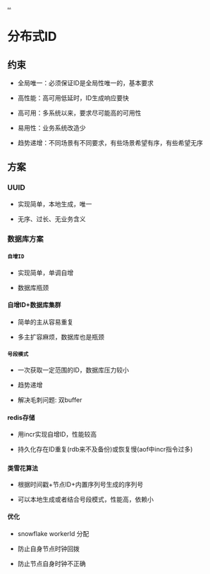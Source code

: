 [..](./../classic-architecture/index.md)
# 分布式ID
## 约束

- 全局唯一：必须保证ID是全局性唯一的，基本要求

- 高性能：高可用低延时，ID生成响应要快

- 高可用：多系统以来，要求尽可能高的可用性

- 易用性：业务系统改造少

- 趋势递增：不同场景有不同要求，有些场景希望有序，有些希望无序

## 方案

### UUID

- 实现简单，本地生成，唯一

- 无序、过长、无业务含义

### 数据库方案

#### `自增ID`

- 实现简单，单调自增

- 数据库瓶颈

#### 自增ID+数据库集群

- 简单的主从容易重复

- 多主扩容麻烦，数据库也是瓶颈

#### `号段模式`

- 一次获取一定范围的ID，数据库压力较小

- 趋势递增

- 解决毛刺问题: 双buffer

#### redis存储

- 用incr实现自增ID，性能较高

- 持久化存在ID重复(rdb来不及备份)或恢复慢(aof中incr指令过多)

### `类雪花算法`

- 根据时间戳+节点ID+内置序列号生成的序列号

- 可以本地生成或者结合号段模式，性能高，依赖小

#### 优化

- snowflake workerId 分配

- 防止自身节点时钟回拨

- 防止节点自身时钟不正确